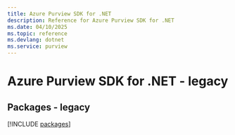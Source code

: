 ```yaml
---
title: Azure Purview SDK for .NET
description: Reference for Azure Purview SDK for .NET
ms.date: 04/10/2025
ms.topic: reference
ms.devlang: dotnet
ms.service: purview
---
```

# Azure Purview SDK for .NET - legacy
## Packages - legacy
[!INCLUDE [packages](purview-index.md)]